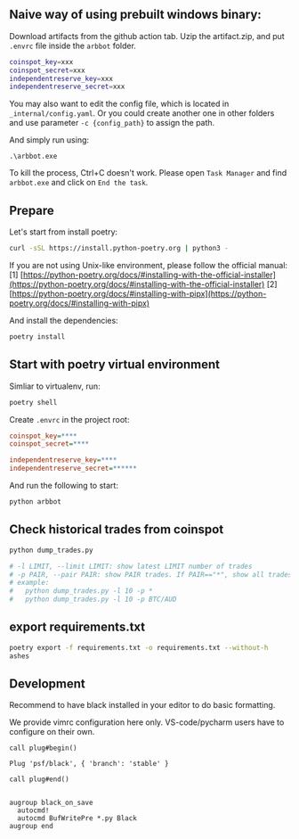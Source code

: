 ## Naive way of using prebuilt windows binary:

Download artifacts from the github action tab. Uzip the artifact.zip, and put `.envrc` file inside the `arbbot` folder.

```bash
coinspot_key=xxx
coinspot_secret=xxx
independentreserve_key=xxx
independentreserve_secret=xxx
```

You may also want to edit the config file, which is located in `_internal/config.yaml`. Or you could create another one in other folders and use parameter `-c {config_path}` to assign the path.

And simply run using:

```pwshell
.\arbbot.exe
```

To kill the process, Ctrl+C doesn't work. Please open `Task Manager` and find `arbbot.exe` and click on `End the task`.

## Prepare

Let's start from install poetry:

```bash
curl -sSL https://install.python-poetry.org | python3 -
```

If you are not using Unix-like environment, please follow the official manual:
[1] [https://python-poetry.org/docs/#installing-with-the-official-installer](https://python-poetry.org/docs/#installing-with-the-official-installer)
[2] [https://python-poetry.org/docs/#installing-with-pipx](https://python-poetry.org/docs/#installing-with-pipx)

And install the dependencies:

```bash
poetry install
```

## Start with poetry virtual environment

Simliar to virtualenv, run:

```bash
poetry shell
```

Create `.envrc` in the project root:

```ini
coinspot_key=****
coinspot_secret=****

independentreserve_key=****
independentreserve_secret=******
```

And run the following to start:

```bash
python arbbot
```

## Check historical trades from coinspot

```bash
python dump_trades.py

# -l LIMIT, --limit LIMIT: show latest LIMIT number of trades
# -p PAIR, --pair PAIR: show PAIR trades. If PAIR=="*", show all trades
# example:
#   python dump_trades.py -l 10 -p *
#   python dump_trades.py -l 10 -p BTC/AUD
```

## export requirements.txt

```bash
poetry export -f requirements.txt -o requirements.txt --without-h
ashes
```

## Development

Recommend to have black installed in your editor to do basic formatting.

We provide vimrc configuration here only. VS-code/pycharm users have to configure on their own.

```vimrc
call plug#begin()

Plug 'psf/black', { 'branch': 'stable' }

call plug#end()


augroup black_on_save
  autocmd!
  autocmd BufWritePre *.py Black
augroup end
```
